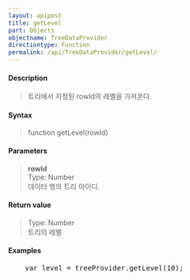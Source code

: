 ```yaml
---
layout: apipost
title: getLevel
part: Objects
objectname: TreeDataProvider
directiontype: Function
permalink: /api/TreeDataProvider/getLevel/
---
```



#### Description

> 트리에서 지정된 rowId의 레벨을 가져온다.  

#### Syntax

> function getLevel(rowId)  

#### Parameters

> **rowId**  
> Type: Number  
> 데이터 행의 트리 아이디.  

#### Return value

> Type: Number  
> 트리의 레벨  

#### Examples 

<pre class="prettyprint">
    var level = treeProvider.getLevel(10);
</pre>


